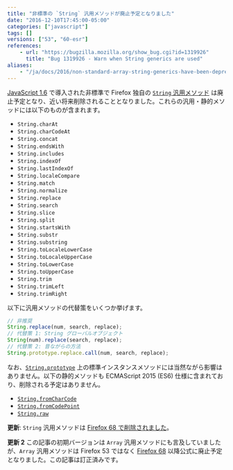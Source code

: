 ```yaml
---
title: "非標準の `String` 汎用メソッドが廃止予定となりました"
date: "2016-12-10T17:45:00-05:00"
categories: ["javascript"]
tags: []
versions: ["53", "60-esr"]
references:
    - url: "https://bugzilla.mozilla.org/show_bug.cgi?id=1319926"
      title: "Bug 1319926 - Warn when String generics are used"
aliases:
    - "/ja/docs/2016/non-standard-array-string-generics-have-been-deprecated/"
---
```

[JavaScript 1.6](https://developer.mozilla.org/docs/Web/JavaScript/New_in_JavaScript/1.6) で導入された非標準で Firefox 独自の [`String` 汎用メソッド](https://developer.mozilla.org/docs/Web/JavaScript/Reference/Global_Objects/String#String_generic_methods) は廃止予定となり、近い将来削除されることとなりました。これらの汎用・静的メソッドには以下のものが含まれます。

* `String.charAt`
* `String.charCodeAt`
* `String.concat`
* `String.endsWith`
* `String.includes`
* `String.indexOf`
* `String.lastIndexOf`
* `String.localeCompare`
* `String.match`
* `String.normalize`
* `String.replace`
* `String.search`
* `String.slice`
* `String.split`
* `String.startsWith`
* `String.substr`
* `String.substring`
* `String.toLocaleLowerCase`
* `String.toLocaleUpperCase`
* `String.toLowerCase`
* `String.toUpperCase`
* `String.trim`
* `String.trimLeft`
* `String.trimRight`

以下に汎用メソッドの代替策をいくつか挙げます。

```js
// 非推奨
String.replace(num, search, replace);
// 代替策 1: String グローバルオブジェクト
String(num).replace(search, replace);
// 代替策 2: 昔ながらの方法
String.prototype.replace.call(num, search, replace);
```

なお、[`String.prototype`](https://developer.mozilla.org/docs/Web/JavaScript/Reference/Global_Objects/String/prototype) 上の標準インスタンスメソッドには当然ながら影響はありません。以下の静的メソッドも ECMAScript 2015 (ES6) 仕様に含まれており、削除される予定はありません。

* [`String.fromCharCode`](https://developer.mozilla.org/docs/Web/JavaScript/Reference/Global_Objects/String/fromCharCode)
* [`String.fromCodePoint`](https://developer.mozilla.org/docs/Web/JavaScript/Reference/Global_Objects/String/fromCodePoint)
* [`String.raw`](https://developer.mozilla.org/docs/Web/JavaScript/Reference/Global_Objects/String/raw)

**更新**: `String` 汎用メソッドは [Firefox 68 で削除されました](https://www.fxsitecompat.dev/ja/docs/2019/non-standard-string-generics-have-been-removed/)。

**更新 2** この記事の初期バージョンは `Array` 汎用メソッドにも言及していましたが、`Array` 汎用メソッドは Firefox 53 ではなく [Firefox 68](https://www.fxsitecompat.dev/ja/docs/2016/non-array-string-generics-have-been-deprecated/) 以降公式に廃止予定となりました。この記事は訂正済みです。
